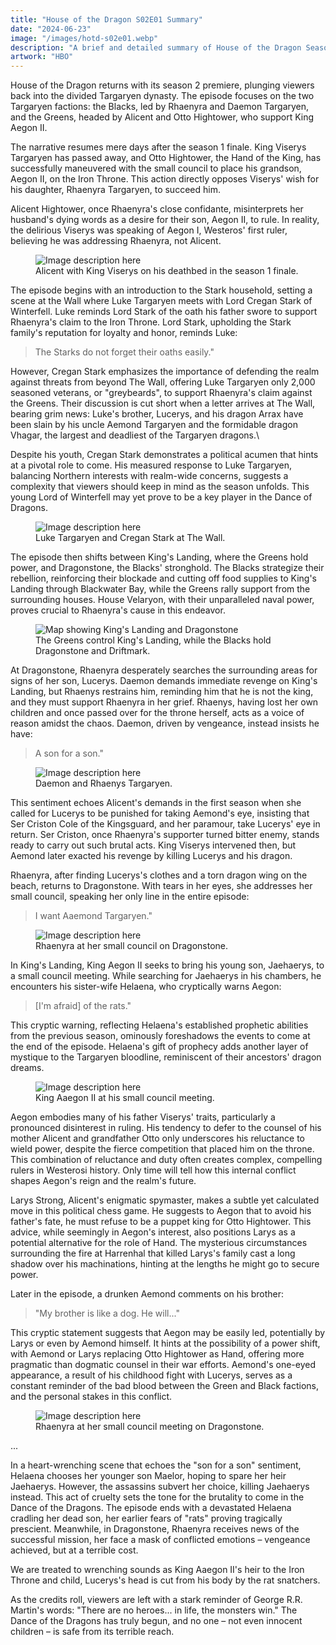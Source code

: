 ```yaml
---
title: "House of the Dragon S02E01 Summary"
date: "2024-06-23"
image: "/images/hotd-s02e01.webp"
description: "A brief and detailed summary of House of the Dragon Season 2, Episode 1."
artwork: "HBO"
---
```


House of the Dragon returns with its season 2 premiere, plunging viewers back into the divided Targaryen dynasty. The
episode focuses on the two Targaryen factions: the Blacks, led by Rhaenyra and Daemon Targaryen, and the Greens, headed
by Alicent and Otto Hightower, who support King Aegon II.

The narrative resumes mere days after the season 1 finale. King Viserys Targaryen has passed away, and Otto Hightower,
the Hand of the King, has successfully maneuvered with the small council to place his grandson, Aegon II, on the Iron
Throne. This action directly opposes Viserys' wish for his daughter, Rhaenyra Targaryen, to succeed him.

Alicent Hightower, once Rhaenyra's close confidante, misinterprets her husband's dying words as a desire for their son,
Aegon II, to rule. In reality, the delirious Viserys was speaking of Aegon I, Westeros' first ruler, believing he was
addressing Rhaenyra, not Alicent.

<figure>
  <img src="https://patrickprunty.com/images/viserys-death.jpeg" alt="Image description here">
  <figcaption>Alicent with King Viserys on his deathbed in the season 1 finale.</figcaption>
</figure>

The episode begins with an introduction to the Stark household, setting a scene at the Wall where Luke Targaryen meets
with Lord Cregan Stark of Winterfell. Luke reminds Lord Stark of the oath his father swore to support Rhaenyra's claim
to the Iron Throne. Lord Stark, upholding the Stark family's reputation for loyalty and honor, reminds Luke:

> The Starks do not forget their oaths easily."

However, Cregan Stark emphasizes the importance of defending the realm against threats from beyond The Wall, offering
Luke Targaryen only 2,000 seasoned veterans, or "greybeards", to support Rhaenyra's claim against the Greens. Their
discussion is cut short when a letter arrives at The Wall, bearing grim news: Luke's brother, Lucerys, and his dragon
Arrax have been slain by his uncle Aemond Targaryen and the formidable dragon Vhagar, the largest and deadliest of the
Targaryen dragons.\

Despite his youth, Cregan Stark demonstrates a political acumen that hints at a pivotal role to come. His measured
response to Luke Targaryen, balancing Northern interests with realm-wide concerns, suggests a complexity that viewers
should keep in mind as the season unfolds. This young Lord of Winterfell may yet prove to be a key player in the Dance
of Dragons.

<figure>
  <img src="https://patrickprunty.com/images/cregan-stark.webp" alt="Image description here">
  <figcaption>Luke Targaryen and Cregan Stark at The Wall.</figcaption>
</figure>

The episode then shifts between King's Landing, where the Greens hold power, and Dragonstone, the Blacks' stronghold.
The Blacks strategize their rebellion, reinforcing their blockade and cutting off food supplies to King's Landing
through Blackwater Bay, while the Greens rally support from the surrounding houses. House Velaryon, with their
unparalleled naval power, proves crucial to Rhaenyra's cause in this endeavor.

<figure>
  <img src="https://patrickprunty.com/images/king-landing-dragonstone.png" alt="Map showing King's Landing and Dragonstone">
  <figcaption>The Greens control King's Landing, while the Blacks hold Dragonstone and Driftmark.</figcaption>
</figure>

At Dragonstone, Rhaenyra desperately searches the surrounding areas for signs of her son, Lucerys. Daemon demands
immediate revenge on King's Landing, but Rhaenys restrains him, reminding him that he is not the king, and they must
support Rhaenyra in her grief. Rhaenys, having lost her own children and once passed over for the throne herself, acts
as a voice of reason amidst the chaos. Daemon, driven by vengeance, instead insists he have:

> A son for a son."

<figure>
  <img src="https://patrickprunty.com/images/daemon-son-for-a-son.png" alt="Image description here">
  <figcaption>Daemon and Rhaenys Targaryen.</figcaption>
</figure>

This sentiment echoes Alicent's demands in the first season when she called for Lucerys to be punished for taking
Aemond's eye, insisting that Ser Criston Cole of the Kingsguard, and her paramour, take Lucerys' eye in return. Ser
Criston, once Rhaenyra's supporter turned bitter enemy, stands ready to carry out such brutal acts. King Viserys
intervened then, but Aemond later exacted his revenge by killing Lucerys and his dragon.

Rhaenyra, after finding Lucerys's clothes and a torn dragon wing on the beach, returns to Dragonstone. With tears in her
eyes, she addresses her small council, speaking her only line in the entire episode:

> I want Aaemond Targaryen."

<figure>
  <img src="https://patrickprunty.com/images/tears.png" alt="Image description here">
  <figcaption>Rhaenyra at her small council on Dragonstone.</figcaption>
</figure>

In King's Landing, King Aegon II seeks to bring his young son, Jaehaerys, to a small council meeting. While searching
for Jaehaerys in his chambers, he encounters his sister-wife Helaena, who cryptically warns Aegon:

> [I'm afraid] of the rats."

This cryptic warning, reflecting Helaena's established prophetic abilities from the previous season, ominously
foreshadows the events to come at the end of the episode. Helaena's gift of prophecy adds another layer of mystique to
the Targaryen bloodline, reminiscent of their ancestors' dragon dreams.

<figure>
  <img src="https://patrickprunty.com/images/aaegon-small-council.png" alt="Image description here">
  <figcaption>King Aaegon II at his small council meeting.</figcaption>
</figure>

Aegon embodies many of his father Viserys' traits, particularly a pronounced disinterest in ruling. His tendency to
defer to the counsel of his mother Alicent and grandfather Otto only underscores his reluctance to wield power, despite
the fierce competition that placed him on the throne. This combination of reluctance and duty often creates complex,
compelling rulers in Westerosi history. Only time will tell how this internal conflict shapes Aegon's reign and the
realm's future.

Larys Strong, Alicent's enigmatic spymaster, makes a subtle yet calculated move in this political chess game. He
suggests to Aegon that to avoid his father's fate, he must refuse to be a puppet king for Otto Hightower. This advice,
while seemingly in Aegon's interest, also positions Larys as a potential alternative for the role of Hand. The
mysterious circumstances surrounding the fire at Harrenhal that killed Larys's family cast a long shadow over his
machinations, hinting at the lengths he might go to secure power.

Later in the episode, a drunken Aemond comments on his brother:

> "My brother is like a dog. He will..."

This cryptic statement suggests that Aegon may be easily led, potentially by Larys or even by Aemond himself. It hints
at the possibility of a power shift, with Aemond or Larys replacing Otto Hightower as Hand, offering more pragmatic than
dogmatic counsel in their war efforts. Aemond's one-eyed appearance, a result of his childhood fight with Lucerys,
serves as a constant reminder of the bad blood between the Green and Black factions, and the personal stakes in this
conflict.

<figure>
  <img src="https://patrickprunty.com/images/aemond-eye.jpeg" alt="Image description here">
  <figcaption>Rhaenyra at her small council meeting on Dragonstone.</figcaption>
</figure>

...

In a heart-wrenching scene that echoes the "son for a son" sentiment, Helaena chooses her younger son Maelor, hoping to
spare her heir Jaehaerys. However, the assassins subvert her choice, killing Jaehaerys instead. This act of cruelty sets
the tone for the brutality to come in the Dance of the Dragons.
The episode ends with a devastated Helaena cradling her dead son, her earlier fears of "rats" proving tragically
prescient. Meanwhile, in Dragonstone, Rhaenyra receives news of the successful mission, her face a mask of conflicted
emotions – vengeance achieved, but at a terrible cost.

We are treated to wrenching sounds as King Aaegon II's heir to the Iron Throne and child, Lucerys's head is cut from his
body by the rat snatchers.

As the credits roll, viewers are left with a stark reminder of George R.R. Martin's words: "There are no heroes... in
life, the monsters win." The Dance of the Dragons has truly begun, and no one – not even innocent children – is safe
from its terrible reach.


[//]: # (<blockquote class="tiktok-embed" cite="https://www.tiktok.com/@yungblud/video/7382237244377140512" data-video-id="7382237244377140512" style="max-width: 605px;min-width: 325px; background-color: #f0f0f0" > <section> <a target="_blank" title="@yungblud" href="https://www.tiktok.com/@yungblud?refer=embed">@yungblud</a> <p>thankyou for joining us on stage šimon, yer a rockstar 🖤☠️🖤</p> <a target="_blank" title="♬ original sound - yungblud" href="https://www.tiktok.com/music/original-sound-7382237349826431777?refer=embed">♬ original sound - yungblud</a> </section> </blockquote> <script async src="https://www.tiktok.com/embed.js"></script>)
